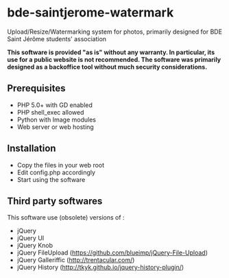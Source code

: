 # bde-saintjerome-watermark
Upload/Resize/Watermarking system for photos, primarily designed for BDE Saint Jérôme students' association

**This software is provided "as is" without any warranty. In particular, its use for a public website is not recommended. The software was primarily designed as a backoffice tool without much security considerations.**

## Prerequisites

 * PHP 5.0+ with GD enabled
 * PHP shell_exec allowed
 * Python with Image modules
 * Web server or web hosting

## Installation

 * Copy the files in your web root
 * Edit config.php accordingly
 * Start using the software

## Third party softwares
 
This software use (obsolete) versions of :
  * jQuery
  * jQuery UI
  * jQuery Knob 
  * jQuery FileUpload (https://github.com/blueimp/jQuery-File-Upload)
  * jQuery Galleriffic (http://trentacular.com/)
  * jQuery History (http://tkyk.github.io/jquery-history-plugin/)
